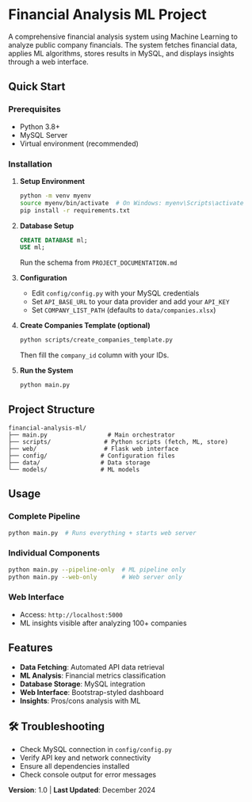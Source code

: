# Financial Analysis ML Project

A comprehensive financial analysis system using Machine Learning to analyze public company financials. The system fetches financial data, applies ML algorithms, stores results in MySQL, and displays insights through a web interface.

##  Quick Start

### Prerequisites
- Python 3.8+
- MySQL Server
- Virtual environment (recommended)

### Installation

1. **Setup Environment**
   ```bash
   python -m venv myenv
   source myenv/bin/activate  # On Windows: myenv\Scripts\activate
   pip install -r requirements.txt
   ```

2. **Database Setup**
   ```sql
   CREATE DATABASE ml;
   USE ml;
   ```
   Run the schema from `PROJECT_DOCUMENTATION.md`

3. **Configuration**
   - Edit `config/config.py` with your MySQL credentials
   - Set `API_BASE_URL` to your data provider and add your `API_KEY`
   - Set `COMPANY_LIST_PATH` (defaults to `data/companies.xlsx`)

5. **Create Companies Template (optional)**
   ```bash
   python scripts/create_companies_template.py
   ```
   Then fill the `company_id` column with your IDs.

4. **Run the System**
   ```bash
   python main.py
   ```

## Project Structure

```
financial-analysis-ml/
├── main.py                 # Main orchestrator
├── scripts/               # Python scripts (fetch, ML, store)
├── web/                   # Flask web interface
├── config/               # Configuration files
├── data/                 # Data storage
└── models/               # ML models
```

##  Usage

### Complete Pipeline
```bash
python main.py  # Runs everything + starts web server
```

### Individual Components
```bash
python main.py --pipeline-only  # ML pipeline only
python main.py --web-only       # Web server only
```

### Web Interface
- Access: `http://localhost:5000`
- ML insights visible after analyzing 100+ companies

## Features

- **Data Fetching**: Automated API data retrieval
- **ML Analysis**: Financial metrics classification
- **Database Storage**: MySQL integration
- **Web Interface**: Bootstrap-styled dashboard
- **Insights**: Pros/cons analysis with ML

## 🛠️ Troubleshooting

- Check MySQL connection in `config/config.py`
- Verify API key and network connectivity
- Ensure all dependencies installed
- Check console output for error messages

**Version**: 1.0 | **Last Updated**: December 2024 
